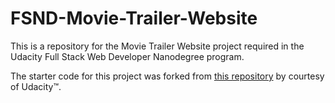 # FSND-Movie-Trailer-Website
This is a repository for the Movie Trailer Website project required in the Udacity Full Stack Web Developer Nanodegree program.

The starter code for this project was forked from [this repository](https://github.com/udacity/ud036_StarterCode) by courtesy of Udacity&trade;.
